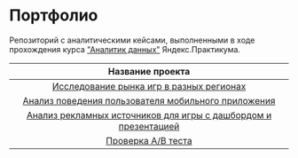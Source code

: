 # Портфолио
Репозиторий с аналитическими кейсами, выполненными в ходе прохождения курса ["Аналитик данных"](https://practicum.yandex.ru/data-analyst/) Яндекс.Практикума.

| Название проекта |
| :--------------------: |
| [Исследование рынка игр в разных регионах](https://github.com/EvgeniaPopovkina/practicum-data/blob/main/Isledovaniye%20komputernyh%20igr.ipynb)|
| [Анализ поведения пользователя мобильного приложения](https://github.com/EvgeniaPopovkina/practicum-data/blob/main/Analiz%20povedeniya%20polzovateley%20mob%20prilozhenia.ipynb) | 
| [Анализ рекламных источников для игры с дашбордом и презентацией](https://github.com/EvgeniaPopovkina/practicum-data/blob/main/Analiz_reklamnyh_istochnikov_dlya_igry.ipynb) | 
| [Проверка A/B теста ](https://github.com/EvgeniaPopovkina/practicum-data/blob/main/Proverka%20A:B%20test.ipynb) | 

